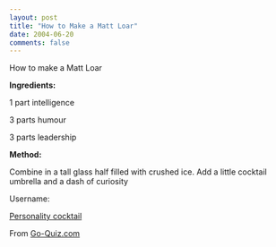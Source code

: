 ```yaml
---
layout: post
title: "How to Make a Matt Loar"
date: 2004-06-20
comments: false
---
```

How to make a Matt Loar




**Ingredients:**




1 part intelligence




3 parts humour




3 parts leadership




**Method:**




Combine in a tall glass half filled with crushed ice. Add a little cocktail
umbrella and a dash of curiosity




Username:




[Personality cocktail][0]




From [Go-Quiz.com][1]



[0]: http://www.go-quiz.com/cocktail/cocktail.php
[1]: http://www.go-quiz.com
